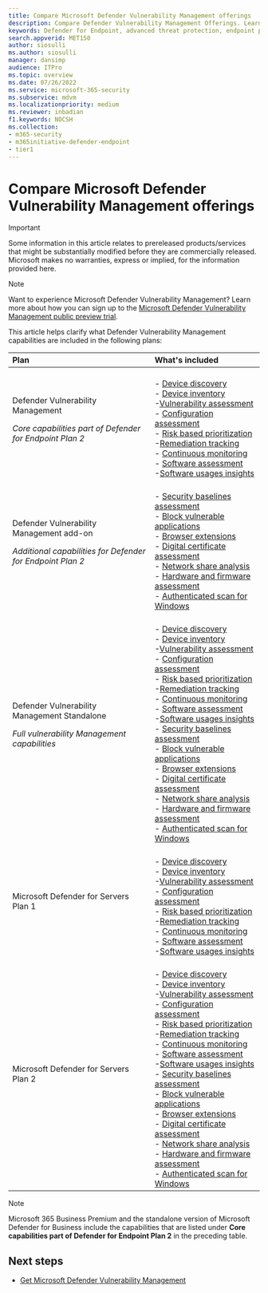 ```yaml
---
title: Compare Microsoft Defender Vulnerability Management offerings
description: Compare Defender Vulnerability Management Offerings. Learn about the differences between the plans and select the plan that suits your organization's needs.
keywords: Defender for Endpoint, advanced threat protection, endpoint protection
search.appverid: MET150  
author: siosulli
ms.author: siosulli
manager: dansimp 
audience: ITPro
ms.topic: overview
ms.date: 07/26/2022
ms.service: microsoft-365-security
ms.subservice: mdvm
ms.localizationpriority: medium
ms.reviewer: inbadian
f1.keywords: NOCSH  
ms.collection: 
- m365-security
- m365initiative-defender-endpoint
- tier1
---
```


# Compare Microsoft Defender Vulnerability Management offerings

> [!IMPORTANT]
> Some information in this article relates to prereleased products/services that might be substantially modified before they are commercially released. Microsoft makes no warranties, express or implied, for the information provided here.

> [!NOTE]
> Want to experience Microsoft Defender Vulnerability Management? Learn more about how you can sign up to the [Microsoft Defender Vulnerability Management public preview trial](../defender-vulnerability-management/get-defender-vulnerability-management.md).

This article helps clarify what Defender Vulnerability Management capabilities are included in the following plans:

| Plan | What's included |
|:---|:---|
| Defender Vulnerability Management <p> _Core capabilities part of Defender for Endpoint Plan 2_ |<br/> - [Device discovery](../defender-endpoint/device-discovery.md) <br/> - [Device inventory](../defender-endpoint/machines-view-overview.md) <br/> -[Vulnerability assessment](tvm-weaknesses.md) <br/> - [Configuration assessment](tvm-microsoft-secure-score-devices.md) <br/> - [Risk based prioritization](tvm-security-recommendation.md) <br/> -[Remediation tracking](tvm-remediation.md) <br/> - [Continuous monitoring](../defender-endpoint/configure-vulnerability-email-notifications.md) <br/> - [Software assessment](tvm-software-inventory.md) <br/> -[Software usages insights](tvm-usage-insights.md)|
| Defender Vulnerability Management add-on <p> _Additional capabilities for Defender for Endpoint Plan 2_ | <br/> - [Security baselines assessment](tvm-security-baselines.md)<br/> - [Block vulnerable applications](tvm-block-vuln-apps.md) <br/> - [Browser extensions](tvm-browser-extensions.md)<br/> - [Digital certificate assessment](tvm-certificate-inventory.md)<br/> - [Network share analysis](tvm-network-share-assessment.md) <br/> - [Hardware and firmware assessment](tvm-hardware-and-firmware.md) <br/> -  [Authenticated scan for Windows](windows-authenticated-scan.md) |
| Defender Vulnerability Management Standalone <p> _Full vulnerability Management capabilities_ | <br/> - [Device discovery](../defender-endpoint/device-discovery.md) <br/> - [Device inventory](../defender-endpoint/machines-view-overview.md) <br/> -[Vulnerability assessment](tvm-weaknesses.md) <br/> - [Configuration assessment](tvm-microsoft-secure-score-devices.md) <br/> - [Risk based prioritization](tvm-security-recommendation.md) <br/> -[Remediation tracking](tvm-remediation.md) <br/> - [Continuous monitoring](../defender-endpoint/configure-vulnerability-email-notifications.md) <br/> - [Software assessment](tvm-software-inventory.md) <br/> -[Software usages insights](tvm-usage-insights.md) <br/> - [Security baselines assessment](tvm-security-baselines.md)<br/> - [Block vulnerable applications](tvm-block-vuln-apps.md) <br/> - [Browser extensions](tvm-browser-extensions.md)<br/> - [Digital certificate assessment](tvm-certificate-inventory.md)<br/> - [Network share analysis](tvm-network-share-assessment.md) <br/> - [Hardware and firmware assessment](tvm-hardware-and-firmware.md) <br/> -  [Authenticated scan for Windows](windows-authenticated-scan.md) |
| Microsoft Defender for Servers Plan 1 | <br/> - [Device discovery](../defender-endpoint/device-discovery.md) <br/> - [Device inventory](../defender-endpoint/machines-view-overview.md) <br/> -[Vulnerability assessment](tvm-weaknesses.md) <br/> - [Configuration assessment](tvm-microsoft-secure-score-devices.md) <br/> - [Risk based prioritization](tvm-security-recommendation.md) <br/> -[Remediation tracking](tvm-remediation.md) <br/> - [Continuous monitoring](../defender-endpoint/configure-vulnerability-email-notifications.md) <br/> - [Software assessment](tvm-software-inventory.md) <br/> -[Software usages insights](tvm-usage-insights.md)|
| Microsoft Defender for Servers Plan 2 |  <br/> - [Device discovery](../defender-endpoint/device-discovery.md) <br/> - [Device inventory](../defender-endpoint/machines-view-overview.md) <br/> -[Vulnerability assessment](tvm-weaknesses.md) <br/> - [Configuration assessment](tvm-microsoft-secure-score-devices.md) <br/> - [Risk based prioritization](tvm-security-recommendation.md) <br/> -[Remediation tracking](tvm-remediation.md) <br/> - [Continuous monitoring](../defender-endpoint/configure-vulnerability-email-notifications.md) <br/> - [Software assessment](tvm-software-inventory.md) <br/> -[Software usages insights](tvm-usage-insights.md) <br/> - [Security baselines assessment](tvm-security-baselines.md)<br/> - [Block vulnerable applications](tvm-block-vuln-apps.md) <br/> - [Browser extensions](tvm-browser-extensions.md)<br/> - [Digital certificate assessment](tvm-certificate-inventory.md)<br/> - [Network share analysis](tvm-network-share-assessment.md) <br/> - [Hardware and firmware assessment](tvm-hardware-and-firmware.md) <br/> -  [Authenticated scan for Windows](windows-authenticated-scan.md)  |

> [!NOTE]
> Microsoft 365 Business Premium and the standalone version of Microsoft Defender for Business include the capabilities that are listed under **Core capabilities part of Defender for Endpoint Plan 2** in the preceding table.

## Next steps

- [Get Microsoft Defender Vulnerability Management](get-defender-vulnerability-management.md)
